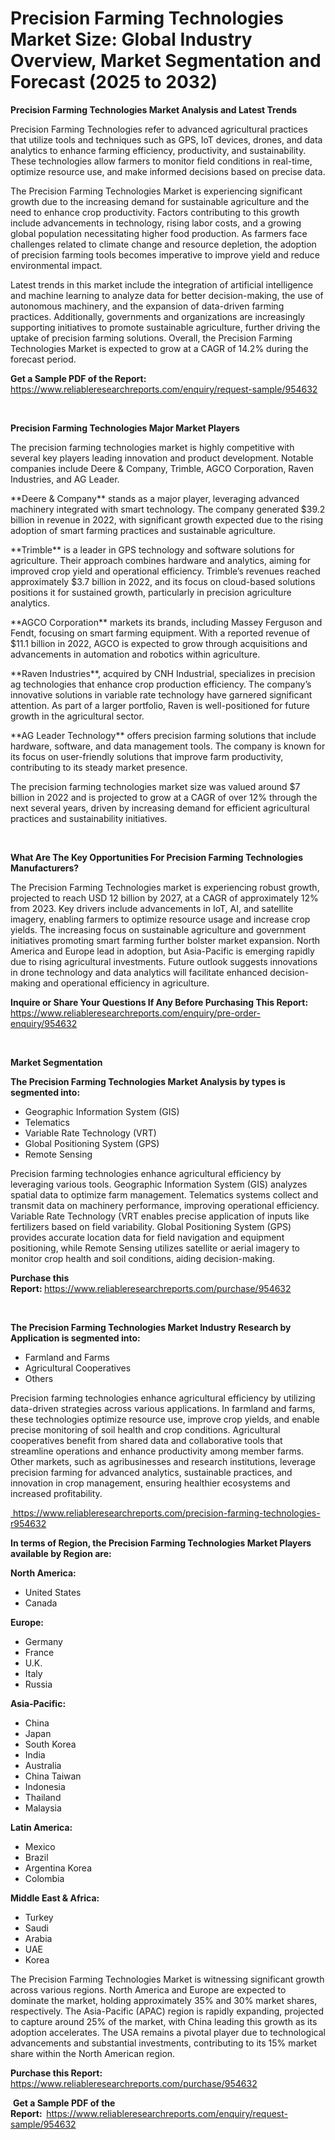 <p><h1>Precision Farming Technologies Market Size: Global Industry Overview, Market Segmentation and Forecast (2025 to 2032)</h1></p><p><strong>Precision Farming Technologies Market Analysis and Latest Trends</strong></p>
<p><p>Precision Farming Technologies refer to advanced agricultural practices that utilize tools and techniques such as GPS, IoT devices, drones, and data analytics to enhance farming efficiency, productivity, and sustainability. These technologies allow farmers to monitor field conditions in real-time, optimize resource use, and make informed decisions based on precise data.</p><p>The Precision Farming Technologies Market is experiencing significant growth due to the increasing demand for sustainable agriculture and the need to enhance crop productivity. Factors contributing to this growth include advancements in technology, rising labor costs, and a growing global population necessitating higher food production. As farmers face challenges related to climate change and resource depletion, the adoption of precision farming tools becomes imperative to improve yield and reduce environmental impact.</p><p>Latest trends in this market include the integration of artificial intelligence and machine learning to analyze data for better decision-making, the use of autonomous machinery, and the expansion of data-driven farming practices. Additionally, governments and organizations are increasingly supporting initiatives to promote sustainable agriculture, further driving the uptake of precision farming solutions. Overall, the Precision Farming Technologies Market is expected to grow at a CAGR of 14.2% during the forecast period.</p></p>
<p><strong>Get a Sample PDF of the Report:&nbsp;</strong> <a href="https://www.reliableresearchreports.com/enquiry/request-sample/954632?utm_campaign=2030&utm_medium=2&utm_source=Github&utm_content=ia&utm_term=18042025&utm_id=precision-farming-technologies">https://www.reliableresearchreports.com/enquiry/request-sample/954632</a></p>
<p>&nbsp;</p>
<p><strong>Precision Farming Technologies Major Market Players</strong></p>
<p><p>The precision farming technologies market is highly competitive with several key players leading innovation and product development. Notable companies include Deere & Company, Trimble, AGCO Corporation, Raven Industries, and AG Leader.</p><p>**Deere & Company** stands as a major player, leveraging advanced machinery integrated with smart technology. The company generated $39.2 billion in revenue in 2022, with significant growth expected due to the rising adoption of smart farming practices and sustainable agriculture.</p><p>**Trimble** is a leader in GPS technology and software solutions for agriculture. Their approach combines hardware and analytics, aiming for improved crop yield and operational efficiency. Trimble’s revenues reached approximately $3.7 billion in 2022, and its focus on cloud-based solutions positions it for sustained growth, particularly in precision agriculture analytics.</p><p>**AGCO Corporation** markets its brands, including Massey Ferguson and Fendt, focusing on smart farming equipment. With a reported revenue of $11.1 billion in 2022, AGCO is expected to grow through acquisitions and advancements in automation and robotics within agriculture.</p><p>**Raven Industries**, acquired by CNH Industrial, specializes in precision ag technologies that enhance crop production efficiency. The company’s innovative solutions in variable rate technology have garnered significant attention. As part of a larger portfolio, Raven is well-positioned for future growth in the agricultural sector.</p><p>**AG Leader Technology** offers precision farming solutions that include hardware, software, and data management tools. The company is known for its focus on user-friendly solutions that improve farm productivity, contributing to its steady market presence.</p><p>The precision farming technologies market size was valued around $7 billion in 2022 and is projected to grow at a CAGR of over 12% through the next several years, driven by increasing demand for efficient agricultural practices and sustainability initiatives.</p></p>
<p>&nbsp;</p>
<p><strong>What Are The Key Opportunities For Precision Farming Technologies Manufacturers?</strong></p>
<p><p>The Precision Farming Technologies market is experiencing robust growth, projected to reach USD 12 billion by 2027, at a CAGR of approximately 12% from 2023. Key drivers include advancements in IoT, AI, and satellite imagery, enabling farmers to optimize resource usage and increase crop yields. The increasing focus on sustainable agriculture and government initiatives promoting smart farming further bolster market expansion. North America and Europe lead in adoption, but Asia-Pacific is emerging rapidly due to rising agricultural investments. Future outlook suggests innovations in drone technology and data analytics will facilitate enhanced decision-making and operational efficiency in agriculture.</p></p>
<p><strong>Inquire or Share Your Questions If Any Before Purchasing This Report:</strong> <a href="https://www.reliableresearchreports.com/enquiry/pre-order-enquiry/954632?utm_campaign=2030&utm_medium=2&utm_source=Github&utm_content=ia&utm_term=18042025&utm_id=precision-farming-technologies">https://www.reliableresearchreports.com/enquiry/pre-order-enquiry/954632</a></p>
<p>&nbsp;</p>
<p><strong>Market Segmentation</strong></p>
<p><strong>The Precision Farming Technologies Market Analysis by types is segmented into:</strong></p>
<p><ul><li>Geographic Information System (GIS)</li><li>Telematics</li><li>Variable Rate Technology (VRT)</li><li>Global Positioning System (GPS)</li><li>Remote Sensing</li></ul></p>
<p><p>Precision farming technologies enhance agricultural efficiency by leveraging various tools. Geographic Information System (GIS) analyzes spatial data to optimize farm management. Telematics systems collect and transmit data on machinery performance, improving operational efficiency. Variable Rate Technology (VRT enables precise application of inputs like fertilizers based on field variability. Global Positioning System (GPS) provides accurate location data for field navigation and equipment positioning, while Remote Sensing utilizes satellite or aerial imagery to monitor crop health and soil conditions, aiding decision-making.</p></p>
<p><strong>Purchase this Report:&nbsp;</strong><a href="https://www.reliableresearchreports.com/purchase/954632?utm_campaign=2030&utm_medium=2&utm_source=Github&utm_content=ia&utm_term=18042025&utm_id=precision-farming-technologies">https://www.reliableresearchreports.com/purchase/954632</a></p>
<p>&nbsp;</p>
<p><strong>The Precision Farming Technologies Market Industry Research by Application is segmented into:</strong></p>
<p><ul><li>Farmland and Farms</li><li>Agricultural Cooperatives</li><li>Others</li></ul></p>
<p><p>Precision farming technologies enhance agricultural efficiency by utilizing data-driven strategies across various applications. In farmland and farms, these technologies optimize resource use, improve crop yields, and enable precise monitoring of soil health and crop conditions. Agricultural cooperatives benefit from shared data and collaborative tools that streamline operations and enhance productivity among member farms. Other markets, such as agribusinesses and research institutions, leverage precision farming for advanced analytics, sustainable practices, and innovation in crop management, ensuring healthier ecosystems and increased profitability.</p></p>
<p><a href="https://www.reliableresearchreports.com/precision-farming-technologies-r954632?utm_campaign=2030&utm_medium=2&utm_source=Github&utm_content=ia&utm_term=18042025&utm_id=precision-farming-technologies">&nbsp;https://www.reliableresearchreports.com/precision-farming-technologies-r954632</a></p>
<p><strong>In terms of Region, the Precision Farming Technologies Market Players available by Region are:</strong></p>
<p>
    <p> <strong> North America: </strong>
        <ul>
            <li>United States</li>
            <li>Canada</li>
        </ul>
        </p> 
    <p> <strong> Europe: </strong>
        <ul>
            <li>Germany</li>
            <li>France</li>
            <li>U.K.</li>
            <li>Italy</li>
            <li>Russia</li>
        </ul>
        </p> 
    <p> <strong> Asia-Pacific: </strong>
        <ul>
            <li>China</li>
            <li>Japan</li>
            <li>South Korea</li>
            <li>India</li>
            <li>Australia</li>
            <li>China Taiwan</li>
            <li>Indonesia</li>
            <li>Thailand</li>
            <li>Malaysia</li>
        </ul>
        </p> 
    <p> <strong> Latin America: </strong>
        <ul>
            <li>Mexico</li>
            <li>Brazil</li>
            <li>Argentina Korea</li>
            <li>Colombia</li>
        </ul>
        </p> 
    <p> <strong> Middle East & Africa: </strong>
        <ul>
            <li>Turkey</li>
            <li>Saudi</li>
            <li>Arabia</li>
            <li>UAE</li>
            <li>Korea</li>
        </ul>
    </p>
    </p>
<p><p>The Precision Farming Technologies Market is witnessing significant growth across various regions. North America and Europe are expected to dominate the market, holding approximately 35% and 30% market shares, respectively. The Asia-Pacific (APAC) region is rapidly expanding, projected to capture around 25% of the market, with China leading this growth as its adoption accelerates. The USA remains a pivotal player due to technological advancements and substantial investments, contributing to its 15% market share within the North American region.</p></p>
<p><strong>Purchase this Report: </strong><a href="https://www.reliableresearchreports.com/purchase/954632?utm_campaign=2030&utm_medium=2&utm_source=Github&utm_content=ia&utm_term=18042025&utm_id=precision-farming-technologies">https://www.reliableresearchreports.com/purchase/954632</a></p>
<p>&nbsp;<strong>Get a Sample PDF of the Report:&nbsp;&nbsp;</strong><a href="https://www.reliableresearchreports.com/enquiry/request-sample/954632?utm_campaign=2030&utm_medium=2&utm_source=Github&utm_content=ia&utm_term=18042025&utm_id=precision-farming-technologies">https://www.reliableresearchreports.com/enquiry/request-sample/954632</a></p>
<p><strong></strong></p>
<p><p></p><p></p><p></p></p>